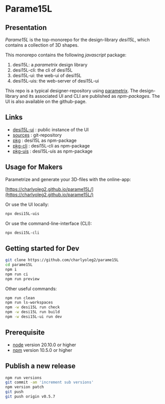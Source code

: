 Parame15L
=========


Presentation
------------

*Parame15L* is the top-monorepo for the design-library *desi15L*, which contains a collection of 3D shapes.

This monorepo contains the following *javascript* package:

1. desi15L: a *parametrix* design library
2. desi15L-cli: the cli of desi15L
3. desi15L-ui: the web-ui of desi15L
4. desi15L-uis: the web-server of desi15L-ui

This repo is a typical designer-repository using [parametrix](https://charlyoleg2.github.io/parametrix/).
The design-library and its associated UI and CLI are published as *npm-packages*.
The UI is also available on the github-page.


Links
-----

- [desi15L-ui](https://charlyoleg2.github.io/parame15L/) : public instance of the UI
- [sources](https://github.com/charlyoleg2/parame15L) : git-repository
- [pkg](https://www.npmjs.com/package/desi15L) : desi15L as npm-package
- [pkg-cli](https://www.npmjs.com/package/desi15L-cli) : desi15L-cli as npm-package
- [pkg-uis](https://www.npmjs.com/package/desi15L-uis) : desi15L-uis as npm-package


Usage for Makers
----------------

Parametrize and generate your 3D-files with the online-app:

[https://charlyoleg2.github.io/parame15L/](https://charlyoleg2.github.io/parame15L/)

Or use the UI locally:

```bash
npx desi15L-uis
```

Or use the command-line-interface (CLI):

```bash
npx desi15L-cli
```

Getting started for Dev
-----------------------

```bash
git clone https://github.com/charlyoleg2/parame15L
cd parame15L
npm i
npm run ci
npm run preview
```

Other useful commands:
```bash
npm run clean
npm run ls-workspaces
npm -w desi15L run check
npm -w desi15L run build
npm -w desi15L-ui run dev
```

Prerequisite
------------

- [node](https://nodejs.org) version 20.10.0 or higher
- [npm](https://docs.npmjs.com/cli/v7/commands/npm) version 10.5.0 or higher


Publish a new release
---------------------

```bash
npm run versions
git commit -am 'increment sub versions'
npm version patch
git push
git push origin v0.5.7
```
